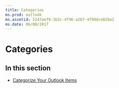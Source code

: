 ```yaml
---
title: Categories
ms.prod: outlook
ms.assetid: 2247aef9-3b2c-4f96-a287-4f90dce820a2
ms.date: 06/08/2017
---
```



# Categories

## In this section


-  [Categorize Your Outlook Items](categorize-your-outlook-items.md)
    

